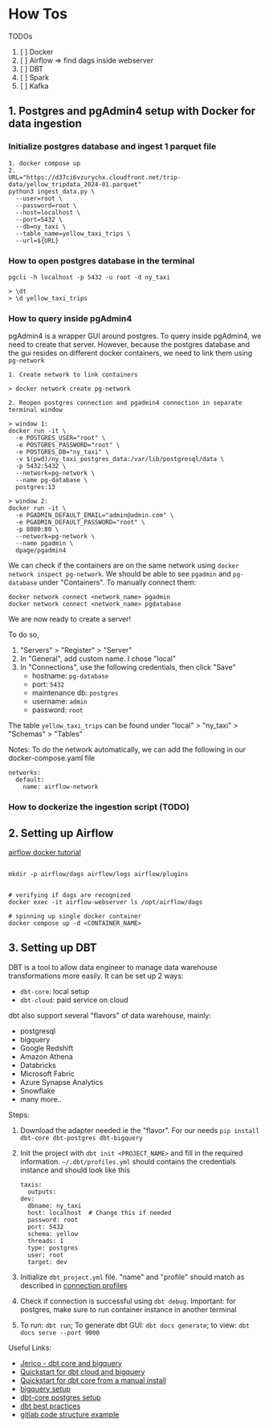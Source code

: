 # How Tos

TODOs
1. [ ] Docker
2. [ ] Airflow => find dags inside webserver
3. [ ] DBT
4. [ ] Spark
5. [ ] Kafka

## 1. Postgres and pgAdmin4 setup with Docker for data ingestion

### Initialize postgres database and ingest 1 parquet file

```{zsh}
1. docker compose up
2.
URL="https://d37ci6vzurychx.cloudfront.net/trip-data/yellow_tripdata_2024-01.parquet"
python3 ingest_data.py \
  --user=root \
  --password=root \
  --host=localhost \
  --port=5432 \
  --db=ny_taxi \
  --table_name=yellow_taxi_trips \
  --url=${URL}

```

### How to open postgres database in the terminal

```{zsh}
pgcli -h localhost -p 5432 -u root -d ny_taxi

> \dt
> \d yellow_taxi_trips

```

### How to query inside pgAdmin4

pgAdmin4 is a wrapper GUI around postgres. To query inside pgAdmin4, we need
to create that server. However, because the postgres database and the gui
resides on different docker containers, we need to link them using
`pg-network`


```{}
1. Create network to link containers

> docker network create pg-network

2. Reopen postgres connection and pgadmin4 connection in separate terminal window

> window 1:
docker run -it \
  -e POSTGRES_USER="root" \
  -e POSTGRES_PASSWORD="root" \
  -e POSTGRES_DB="ny_taxi" \
  -v $(pwd)/ny_taxi_postgres_data:/var/lib/postgresql/data \
  -p 5432:5432 \
  --network=pg-network \
  --name pg-database \
  postgres:13

> window 2:
docker run -it \
  -e PGADMIN_DEFAULT_EMAIL="admin@admin.com" \
  -e PGADMIN_DEFAULT_PASSWORD="root" \
  -p 8080:80 \
  --network=pg-network \
  --name pgadmin \
  dpage/pgadmin4

```

We can check if the containers are on the same network using
`docker network inspect pg-network`. We should be able to see `pgadmin` and
`pg-database` under "Containers". To manually connect them:

```{}
docker network connect <network_name> pgadmin
docker network connect <network_name> pgdatabase
```

We are now ready to create a server!

To do so,
1. "Servers" > "Register" > "Server"
2. In "General", add custom name. I chose "local"
3. In "Connections", use the following credentials, then click "Save"
    * hostname: `pg-database`
    * port: `5432`
    * maintenance db: `postgres`
    * username: `admin`
    * password: `root`

The table `yellow_taxi_trips` can be found under "local" > "ny_taxi" > "Schemas" > "Tables"

Notes:
To do the network automatically, we can add the following in
our docker-compose.yaml file

```{}
networks:
  default:
    name: airflow-network
```


### How to dockerize the ingestion script (TODO)


## 2. Setting up Airflow

[airflow docker tutorial](https://medium.com/@le.oasis/apache-airflow-docker-tutorial-2c8c152a074a)

```

mkdir -p airflow/dags airflow/logs airflow/plugins


# verifying if dags are recognized
docker exec -it airflow-webserver ls /opt/airflow/dags

# spinning up single docker container
docker compose up -d <CONTAINER_NAME>
```

## 3. Setting up DBT

DBT is a tool to allow data engineer to manage data warehouse
transformations more easily. It can be set up 2 ways:
- `dbt-core`: local setup
- `dbt-cloud`: paid service on cloud

dbt also support several "flavors" of data warehouse,
mainly:
- postgresql
- bigquery
- Google Redshift
- Amazon Athena
- Databricks
- Microsoft Fabric
- Azure Synapse Analytics
- Snowflake
- many more..

Steps:
1. Download the adapter needed ie the "flavor". For our needs `pip install dbt-core dbt-postgres dbt-bigquery`
2. Init the project with `dbt init <PROJECT_NAME>` and fill in the required information. `~/.dbt/profiles.yml` should contains the credentials instance and should look like this

    ```{/.dbt/profiles.yml}
    taxis:
      outputs:
	dev:
	  dbname: ny_taxi
	  host: localhost  # Change this if needed
	  password: root
	  port: 5432
	  schema: yellow
	  threads: 1
	  type: postgres
	  user: root
      target: dev
    ```

3. Initialize `dbt_project.yml` file. "name" and "profile"  should match as described in [connection profiles](https://docs.getdbt.com/docs/core/connect-data-platform/connection-profiles)
4. Check if connection is successful using `dbt debug`. Important: for postgres, make sure to run container instance in another terminal
5. To run: `dbt run`; To generate dbt GUI: `dbt docs generate`; to view: `dbt docs serve --port 9000`


Useful Links:
- [Jerico - dbt core and bigquery](https://blog.det.life/dbt-core-and-bigquery-a-complete-guide-to-automating-data-transformations-with-github-ci-cd-0b46121c66db)
- [Quickstart for dbt cloud and bigquery](https://docs.getdbt.com/guides/bigquery?step=1)
- [Quickstart for dbt core from a manual install](https://docs.getdbt.com/guides/manual-install?step=5)
- [bigquery setup](https://docs.getdbt.com/docs/core/connect-data-platform/bigquery-setup)
- [dbt-core postgres setup](https://medium.com/@jewelski/configure-my-dbt-core-side-project-using-my-local-postgres-database-f31c998ab6f3)
- [dbt best practices](https://docs.getdbt.com/best-practices)
- [gitlab code structure example](https://gitlab.com/gitlab-data/analytics)
